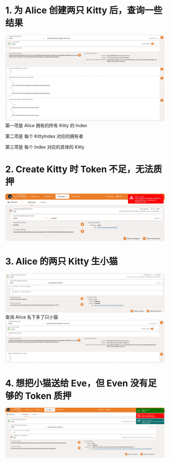 # 1. 为 Alice 创建两只 Kitty 后，查询一些结果
![](./img/aliceKitties.jpg)
第一项是 Alice 拥有的所有 Kitty 的 Index

第二项是 每个 KittyIndex 对应的拥有者

第三项是 每个 Index 对应的具体的 Kitty
# 2. Create Kitty 时 Token 不足，无法质押
![](./img/notEnoughTokens.jpg)

# 3. Alice 的两只 Kitty 生小猫
![](./img/breed.jpg)
查询 Alice 名下多了只小猫
![](./img/AliceNewKitty.jpg)

# 4. 想把小猫送给 Eve，但 Even 没有足够的 Token 质押
![](./img/transferNoTokens.jpg)